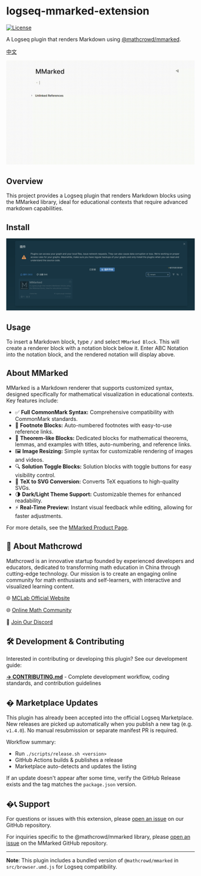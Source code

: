 # logseq-mmarked-extension

[![License](https://img.shields.io/badge/License-MIT-blue.svg)](LICENSE)

A Logseq plugin that renders Markdown using [@mathcrowd/mmarked](https://github.com/mathedu4all/mmarked).

[中文](./README.zh.md)

![demo](./example.gif)

## Overview

This project provides a Logseq plugin that renders Markdown blocks using the MMarked library, ideal for educational contexts that require advanced markdown capabilities.

## Install

![install](./install.png)

## Usage

To insert a Markdown block, type `/` and select `MMarked Block`. This will create a renderer block with a notation block below it. Enter ABC Notation into the notation block, and the rendered notation will display above.

## About MMarked

MMarked is a Markdown renderer that supports customized syntax, designed specifically for mathematical visualization in educational contexts. Key features include:

- ✅ **Full CommonMark Syntax:** Comprehensive compatibility with CommonMark standards.
- 🔢 **Footnote Blocks:** Auto-numbered footnotes with easy-to-use reference links.
- 📘 **Theorem-like Blocks:** Dedicated blocks for mathematical theorems, lemmas, and examples with titles, auto-numbering, and reference links.
- 🖼️ **Image Resizing:** Simple syntax for customizable rendering of images and videos.
- 🔍 **Solution Toggle Blocks:** Solution blocks with toggle buttons for easy visibility control.
- 🧮 **TeX to SVG Conversion:** Converts TeX equations to high-quality SVGs.
- 🌗 **Dark/Light Theme Support:** Customizable themes for enhanced readability.
- ⚡ **Real-Time Preview:** Instant visual feedback while editing, allowing for faster adjustments.

For more details, see the [MMarked Product Page](https://lab.mathcrowd.cn/mmarked).

## 👥 About Mathcrowd

Mathcrowd is an innovative startup founded by experienced developers and educators, dedicated to transforming math education in China through cutting-edge technology. Our mission is to create an engaging online community for math enthusiasts and self-learners, with interactive and visualized learning content.

🌐 [MCLab Official Website](https://lab.mathcrowd.cn)

🌐 [Online Math Community](https://www.mathcrowd.cn)

💬 [Join Our Discord](https://discord.gg/6VMUVA5Yq2)

## 🛠️ Development & Contributing

Interested in contributing or developing this plugin? See our development guide:

**[→ CONTRIBUTING.md](CONTRIBUTING.md)** - Complete development workflow, coding standards, and contribution guidelines

## � Marketplace Updates

This plugin has already been accepted into the official Logseq Marketplace. New releases are picked up automatically when you publish a new tag (e.g. `v1.4.0`). No manual resubmission or separate manifest PR is required.

Workflow summary:
- Run `./scripts/release.sh <version>`
- GitHub Actions builds & publishes a release
- Marketplace auto-detects and updates the listing

If an update doesn't appear after some time, verify the GitHub Release exists and the tag matches the `package.json` version.

## �📞 Support

For questions or issues with this extension, please [open an issue](https://github.com/mathedu4all/mmarked-logseq-extension/issues) on our GitHub repository.

For inquiries specific to the @mathcrowd/mmarked library, please [open an issue](https://github.com/mathedu4all/mmarked/issues) on the MMarked GitHub repository.

---

**Note**: This plugin includes a bundled version of `@mathcrowd/mmarked` in `src/browser.umd.js` for Logseq compatibility.